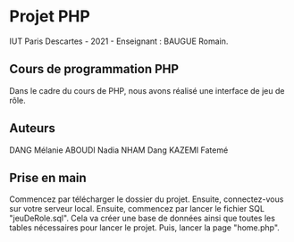 # Projet PHP
IUT Paris Descartes - 2021 - Enseignant : BAUGUE Romain.

## Cours de programmation PHP
Dans le cadre du cours de PHP, nous avons réalisé une interface de jeu de rôle.

## Auteurs
DANG Mélanie
ABOUDI Nadia
NHAM Dang
KAZEMI Fatemé

## Prise en main
Commencez par télécharger le dossier du projet. Ensuite, connectez-vous sur votre serveur local.
Ensuite, commencez par lancer le fichier SQL "jeuDeRole.sql". Cela va créer une base de données ainsi que toutes les tables nécessaires pour lancer le projet.
Puis, lancer la page "home.php".



